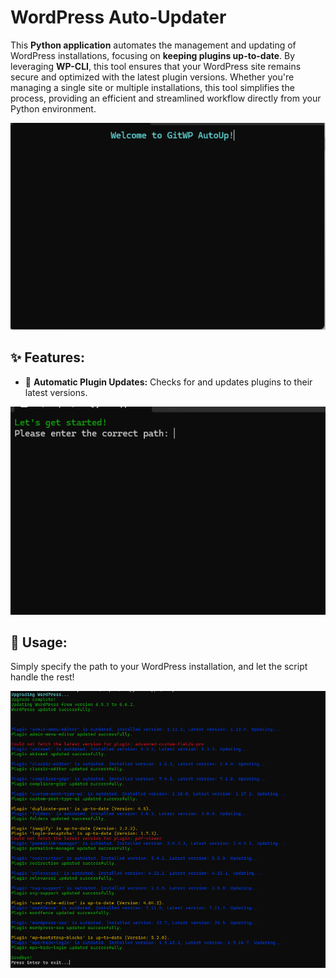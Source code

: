 # **WordPress Auto-Updater**

This **Python application** automates the management and updating of WordPress installations, focusing on **keeping plugins up-to-date**. By leveraging **WP-CLI**, this tool ensures that your WordPress site remains secure and optimized with the latest plugin versions. Whether you're managing a single site or multiple installations, this tool simplifies the process, providing an efficient and streamlined workflow directly from your Python environment.

![Overview of WordPress Auto-Updater](./capture/c1.png)

## ✨ **Features:**
- 🔄 **Automatic Plugin Updates:** Checks for and updates plugins to their latest versions.

![Plugin Updates](./capture/c2.png)

## 🚀 **Usage:**
Simply specify the path to your WordPress installation, and let the script handle the rest!

![Usage Example](./capture/c3.png)
